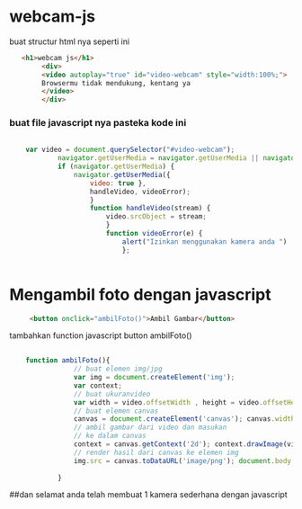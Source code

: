 # webcam-js

<p>buat structur html nya seperti ini </p>

````html
   <h1>webcam js</h1>
        <div>
        <video autoplay="true" id="video-webcam" style="width:100%;">
        Browsermu tidak mendukung, kentang ya
        </video>
        </div>
````

<h3> buat file javascript nya pasteka kode ini</h3>

````javascript
    
    var video = document.querySelector("#video-webcam"); 
            navigator.getUserMedia = navigator.getUserMedia || navigator.webkitGetUserMedia || navigator.mozGetUserMedia || navigator.msGetUserMedia || navigator.oGetUserMedia; 
            if (navigator.getUserMedia) { 
                navigator.getUserMedia({
                    video: true }, 
                    handleVideo, videoError);
                    }
                    function handleVideo(stream) { 
                        video.srcObject = stream;
                        } 
                        function videoError(e) {
                            alert("Izinkan menggunakan kamera anda ")
                            };
    
````

<h1> Mengambil foto dengan javascript</h1>

````html
     <button onclick="ambilFoto()">Ambil Gambar</button>
````

<p>tambahkan function javascript button ambilFoto()</p>

````javascript
    
    function ambilFoto(){ 
                // buat elemen img/jpg 
                var img = document.createElement('img');
                var context;
                // buat ukuranvideo 
                var width = video.offsetWidth , height = video.offsetHeight;
                // buat elemen canvas 
                canvas = document.createElement('canvas'); canvas.width = width; canvas.height = height; 
                // ambil gambar dari video dan masukan
                // ke dalam canvas 
                context = canvas.getContext('2d'); context.drawImage(video, 0, 0, width, height); 
                // render hasil dari canvas ke elemen img 
                img.src = canvas.toDataURL('image/png'); document.body.appendChild(img); 
                
            }

````

##dan selamat anda telah membuat 1 kamera sederhana dengan javascript